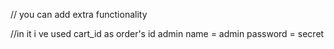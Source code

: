// you can add extra functionality

//in it i ve used cart_id as order's id
admin name = admin
password = secret
